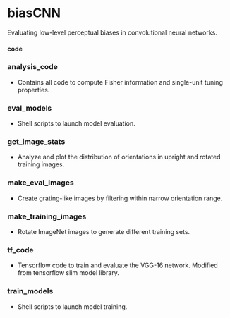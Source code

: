 # biasCNN
Evaluating low-level perceptual biases in convolutional neural networks.

#### code

### analysis_code 
- Contains all code to compute Fisher information and single-unit tuning properties.
  
### eval_models
- Shell scripts to launch model evaluation.
  
### get_image_stats
- Analyze and plot the distribution of orientations in upright and rotated training images.
  
### make_eval_images
- Create grating-like images by filtering within narrow orientation range.
  
### make_training_images
- Rotate ImageNet images to generate different training sets.
  
### tf_code
- Tensorflow code to train and evaluate the VGG-16 network. Modified from tensorflow slim model library.
  
### train_models
- Shell scripts to launch model training.
